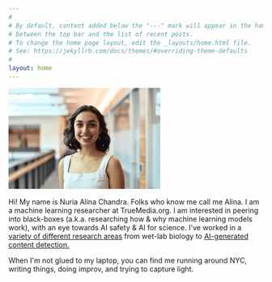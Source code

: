 ```yaml
---
#
# By default, content added below the "---" mark will appear in the home page
# between the top bar and the list of recent posts.
# To change the home page layout, edit the _layouts/home.html file.
# See: https://jekyllrb.com/docs/themes/#overriding-theme-defaults
#
layout: home
---
```

<img src="/assets/profile_photo.jpg" alt="photograph of 23 year old women with dark hair and tan skin in well lit hallway" width="300"/>

Hi! My name is Nuria Alina Chandra. Folks who know me call me Alina. I am a machine learning researcher at TrueMedia.org. I am interested in peering into black-boxes (a.k.a. researching how & why machine learning models work), with an eye towards AI safety & AI for science. I've worked in a
[variety of different research areas](/research/) from wet-lab biology to [AI-generated content detection.](/research/#deepfake-detection)

When I'm not glued to my laptop, you can find me running around NYC, writing things, doing improv, and trying to capture light. 



